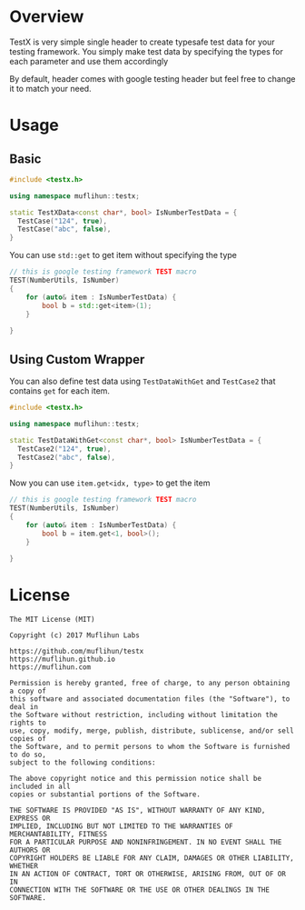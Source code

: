 # Overview
TestX is very simple single header to create typesafe test data for your testing framework. You simply make test data by specifying the types for each parameter and use them accordingly

By default, header comes with google testing header but feel free to change it to match your need.

# Usage

## Basic

```c++
#include <testx.h>

using namespace muflihun::testx;

static TestXData<const char*, bool> IsNumberTestData = {
  TestCase("124", true),
  TestCase("abc", false),
}
```

You can use `std::get` to get item without specifying the type

```c++
// this is google testing framework TEST macro
TEST(NumberUtils, IsNumber)
{
    for (auto& item : IsNumberTestData) {
        bool b = std::get<item>(1);
    }
    
}
```

## Using Custom Wrapper
You can also define test data using `TestDataWithGet` and `TestCase2` that contains `get` for each item.

```c++
#include <testx.h>

using namespace muflihun::testx;

static TestDataWithGet<const char*, bool> IsNumberTestData = {
  TestCase2("124", true),
  TestCase2("abc", false),
}
```

Now you can use `item.get<idx, type>` to get the item

```c++
// this is google testing framework TEST macro
TEST(NumberUtils, IsNumber)
{
    for (auto& item : IsNumberTestData) {
        bool b = item.get<1, bool>();
    }
    
}
```

# License
```
The MIT License (MIT)

Copyright (c) 2017 Muflihun Labs

https://github.com/muflihun/testx
https://muflihun.github.io
https://muflihun.com

Permission is hereby granted, free of charge, to any person obtaining a copy of
this software and associated documentation files (the "Software"), to deal in
the Software without restriction, including without limitation the rights to
use, copy, modify, merge, publish, distribute, sublicense, and/or sell copies of
the Software, and to permit persons to whom the Software is furnished to do so,
subject to the following conditions:

The above copyright notice and this permission notice shall be included in all
copies or substantial portions of the Software.

THE SOFTWARE IS PROVIDED "AS IS", WITHOUT WARRANTY OF ANY KIND, EXPRESS OR
IMPLIED, INCLUDING BUT NOT LIMITED TO THE WARRANTIES OF MERCHANTABILITY, FITNESS
FOR A PARTICULAR PURPOSE AND NONINFRINGEMENT. IN NO EVENT SHALL THE AUTHORS OR
COPYRIGHT HOLDERS BE LIABLE FOR ANY CLAIM, DAMAGES OR OTHER LIABILITY, WHETHER
IN AN ACTION OF CONTRACT, TORT OR OTHERWISE, ARISING FROM, OUT OF OR IN
CONNECTION WITH THE SOFTWARE OR THE USE OR OTHER DEALINGS IN THE SOFTWARE.
```
